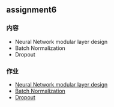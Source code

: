 ## assignment6

### 内容

- Neural Network modular layer design
- Batch Normalization
- Dropout

### 作业

- [Neural Network modular layer design](homework)
- [Batch Normalization](homework)
- [Dropout](homework)

